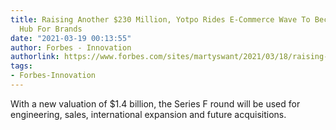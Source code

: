 ```yaml
---
title: Raising Another $230 Million, Yotpo Rides E-Commerce Wave To Become A Marketing
  Hub For Brands
date: "2021-03-19 00:13:55"
author: Forbes - Innovation
authorlink: https://www.forbes.com/sites/martyswant/2021/03/18/raising-another-230-million-yotpo-rides-e-commerce-wave-to-become-a-marketing-hub-for-brands/
tags:
- Forbes-Innovation
---
```

With a new valuation of $1.4 billion, the Series F round will be used for engineering, sales, international expansion and future acquisitions.